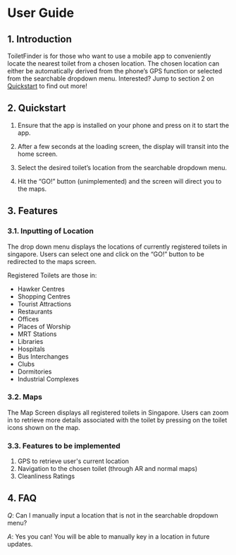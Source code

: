 # User Guide


## 1. Introduction
ToiletFinder is for those who want to use a mobile app to conveniently locate the nearest toilet from a chosen location. The chosen location can either be automatically derived from the phone’s GPS function or selected from the searchable dropdown menu. Interested? Jump to section 2 on [Quickstart](#Quickstart) to find out more!


## 2. Quickstart
1. Ensure that the app is installed on your phone and press on it to start the app.

2. After a few seconds at the loading screen, the display will transit into the home screen.

			

3. Select the desired toilet’s location from the searchable dropdown menu.



4. Hit the “GO!” button (unimplemented) and the screen will direct you to the maps.

## 3. Features

### 3.1. Inputting of Location

The drop down menu displays the locations of currently registered toilets in singapore. Users can select one and click on the “GO!” button to be redirected to the maps screen.

Registered Toilets are those in:
* Hawker Centres
* Shopping Centres
* Tourist Attractions
* Restaurants
* Offices
* Places of Worship
* MRT Stations
* Libraries
* Hospitals
* Bus Interchanges
* Clubs
* Dormitories
* Industrial Complexes

### 3.2. Maps
The Map Screen displays all registered toilets in Singapore. Users can zoom in to retrieve more details associated with the toilet by pressing on the toilet icons shown on the map.

### 3.3. Features to be implemented
1. GPS to retrieve user's current location
2. Navigation to the chosen toilet (through AR and normal maps)
3. Cleanliness Ratings


## 4. FAQ
*Q*: Can I manually input a location that is not in the searchable dropdown menu?

*A*: Yes you can! You will be able to manually key in a location in future updates.
